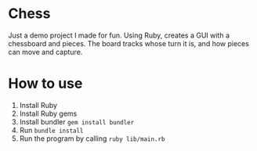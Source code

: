 # Chess
Just a demo project I made for fun. Using Ruby, creates a GUI with a chessboard and pieces. The board tracks whose turn it is, and how pieces can move and capture.

# How to use
1. Install Ruby
2. Install Ruby gems
3. Install bundler `gem install bundler`
4. Run `bundle install`
5. Run the program by calling `ruby lib/main.rb`
